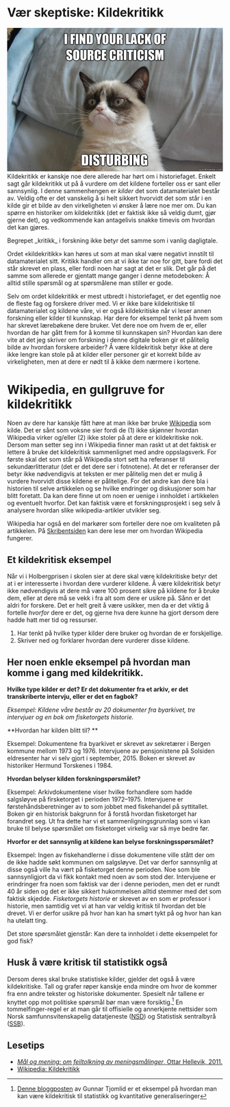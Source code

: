 # Vær skeptiske: Kildekritikk

<img class="right medium" src="../images/sourcecriticism.jpg" alt="Kildekritisk katt">Kildekritikk er kanskje noe dere allerede har hørt om i historiefaget. Enkelt sagt går kildekritikk ut på å vurdere om det kildene forteller oss er sant eller sannsynlig. I denne sammenhengen er _kilder_ det som datamaterialet består av. Veldig ofte er det vanskelig å si helt sikkert hvorvidt det som står i en kilde gir et bilde av den virkeligheten vi ønsker å lære noe mer om. Du kan spørre en historiker om kildekritikk (det er faktisk ikke så veldig dumt, gjør gjerne det), og vedkommende kan antagelivis snakke timevis om hvordan det kan gjøres.

<div class="boks">Begrepet _kritikk_ i forskning ikke betyr det samme som i vanlig dagligtale.</div>

Ordet «kildekritikk» kan høres ut som at man skal være negativt innstilt til datamaterialet sitt. Kritikk handler om at vi ikke tar noe for gitt, bare fordi det står skrevet en plass, eller fordi noen har sagt at det er slik. Det går på det samme som allerede er gjentatt mange ganger i denne metodeboken: Å alltid stille spørsmål og at spørsmålene man stiller er gode.

Selv om ordet kildekritikk er mest utbredt i historiefaget, er det egentlig noe de fleste fag og forskere driver med. Vi er ikke bare kildekritiske til datamaterialet og kildene våre, vi er også kildekritiske når vi leser annen forskning eller kilder til kunnskap. Har dere for eksempel tenkt på hvem som har skrevet lærebøkene dere bruker. Vet dere noe om hvem de er, eller hvordan de har gått frem for å komme til kunnskapen sin? Hvordan kan dere vite at det jeg skriver om forskning i denne digitale boken gir et pålitelig bilde av hvordan forskere arbeider? Å være kildekritisk betyr ikke at dere ikke lengre kan stole på at kilder eller personer gir et korrekt bilde av virkeligheten, men at dere er nødt til å kikke dem nærmere i kortene.

# Wikipedia, en gullgruve for kildekritikk

Noen av dere har kanskje fått høre at man ikke bør bruke [Wikipedia](http://no.wikipedia.org) som kilde. Det er sånt som voksne sier fordi de (1) ikke skjønner hvordan Wikipedia virker og/eller (2) ikke stoler på at dere er kildekritiske nok. Dersom man setter seg inn i Wikipedia finner man raskt ut at det faktisk er lettere å bruke det kildekritisk sammenlignet med andre oppslagsverk. For første skal det som står på Wikipedia stort sett ha referanser til sekundærlitteratur (det er det dere ser i fotnotene). At det er referanser der betyr ikke nødvendigvis at teksten er mer pålitelig men det er mulig å vurdere hvorvidt disse kildene er pålitelige. For det andre kan dere bla i historien til selve artikkelen og se hvilke endringer og diskusjoner som har blitt foretatt. Da kan dere finne ut om noen er uenige i innholdet i artikkelen og eventuelt hvorfor. Det kan faktisk være et forskningsprosjekt i seg selv å analysere hvordan slike wikipedia-artikler utvikler seg.

Wikipedia har også en del markører som forteller dere noe om kvaliteten på artikkelen. På [Skribentsiden](http://no.wikipedia.org/wiki/Wikipedia:Portal) kan dere lese mer om hvordan Wikipedia fungerer.

## Et kildekritisk eksempel

Når vi i Holbergprisen i skolen sier at dere skal være kildekritiske betyr det at i er interesserte i hvordan dere vurderer kildene. Å være kildekritisk betyr ikke nødvendigvis at dere må være 100 prosent sikre på kildene for å bruke dem, eller at dere må se vekk i fra alt som dere er usikre på. Sånn er det aldri for forskere. Det er helt greit å være usikker, men da er det viktig å fortelle _hvorfor_ dere er det, og gjerne hva dere kunne ha gjort dersom dere hadde hatt mer tid og ressurser.

  1. Har tenkt på hvilke typer kilder dere bruker og hvordan de er forskjellige.
  2. Skriver ned og forklarer hvordan dere vurderer disse kildene.

## Her noen enkle eksempel på hvordan man komme i gang med kildekritikk.

**Hvilke type kilder er det? Er det dokumenter fra et arkiv, er det transkriberte intervju, eller er det en fagbok?**

_Eksempel: Kildene våre består av 20 dokumenter fra byarkivet, tre intervjuer og en bok om fisketorgets historie._

**Hvordan har kilden blitt til? **

Eksempel: Dokumentene fra byarkivet er skrevet av sekretærer i Bergen kommune mellom 1973 og 1976. Intervjuene av pensjonistene på Solsiden eldresenter har vi selv gjort i september, 2015. Boken er skrevet av historiker Hermund Torskenes i 1984.

**Hvordan belyser kilden forskningspørsmålet?**

Eksempel: Arkivdokumentene viser hvilke forhandlere som hadde salgsløyve på firsketorget i perioden 1972–1975. Intervjuene er førstehåndsberetninger av to som jobbet med fiskehandel på syttitallet. Boken gir en historisk bakgrunn for å forstå hvordan fisketorget har forandret seg. Ut fra dette har vi et sammenligningsgrunnlag som vi kan bruke til belyse spørsmålet om fisketorget virkelig var så mye bedre før.

**Hvorfor er det sannsynlig at kildene kan belyse forskningsspørsmålet?**

Eksempel: Ingen av fiskehandlerne i disse dokumentene ville stått der om de ikke hadde søkt kommunen om salgsløyve. Det var derfor sannsynlig at disse også ville ha vært på fisketorget denne perioden. Noe som ble sannsynligjort da vi fikk kontakt med noen av som stod der. Intervjuene er erindringer fra noen som faktisk var der i denne perioden, men det er rundt 40 år siden og det er ikke sikkert hukommelsen alltid stemmer med det som faktisk skjedde. _Fisketorgets historie_ er skrevet av en som er professor i historie, men samtidig vet vi at han var veldig kritisk til hvordan det ble drevet. Vi er derfor usikre på hvor han kan ha smørt tykt på og hvor han kan ha utelatt ting.

<div class="boks">Det store spørsmålet gjenstår: Kan dere ta innholdet i dette eksempelet for god fisk?</div>

## Husk å være kritisk til statistikk også

Dersom deres skal bruke statistiske kilder, gjelder det også å være kildekritiske. Tall og grafer røper kanskje enda mindre om hvor de kommer fra enn andre tekster og historiske dokumenter. Spesielt når tallene er knyttet opp mot politiske spørsmål bør man være forsiktig.[^1] En tommelfinger-regel er at man går til offisielle og annerkjente nettsider som Norsk samfunnsvitenskapelig datatjeneste ([NSD](http://nsd.uib.no)) og Statistisk sentralbyrå ([SSB](http://ssb.no)).

## Lesetips

-   [_Mål og mening: om feiltolkning av meningsmålinger_, Ottar Hellevik, 2011.](http://urn.nb.no/URN:NBN:no-nb_digibok_2013102406005 "Nasjonalbiblioteket: Mål og Mening av Ottar Hellevik")
-   [Wikipedia: Kildekritikk](http://no.wikipedia.org/wiki/Kildekritikk "Wikipedia: Kildekritikk")

[^1]: [Denne bloggposten](http://tjomlid.com/2013/12/20/realitetsorientering-2/) av Gunnar Tjomlid er et eksempel på hvordan man kan være kildekritisk til statistikk og kvantitative generaliseringer
